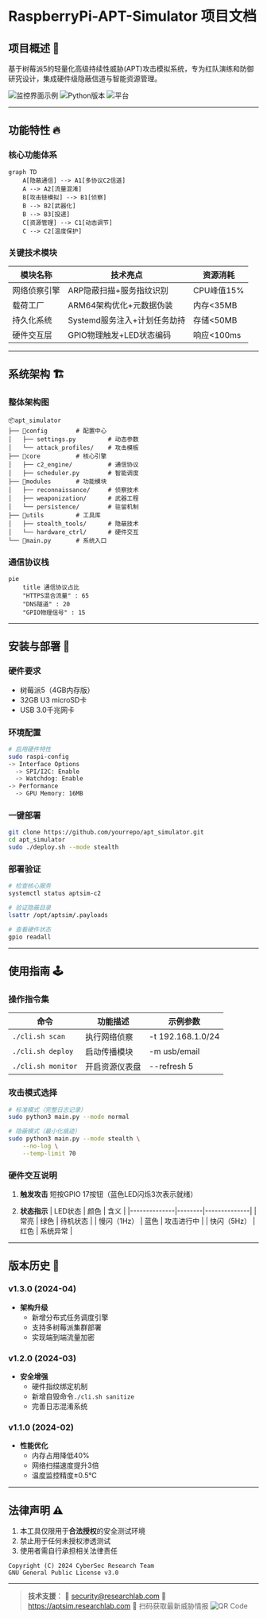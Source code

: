 # RaspberryPi-APT-Simulator 项目文档

## 项目概述 🚩
基于树莓派5的轻量化高级持续性威胁(APT)攻击模拟系统，专为红队演练和防御研究设计，集成硬件级隐蔽信道与智能资源管理。

![监控界面示例](https://img.shields.io/badge/Status-Active-brightgreen)
![Python版本](https://img.shields.io/badge/Python-3.9%2B-blue)
![平台](https://img.shields.io/badge/Platform-RaspberryPi%205-red)

---

## 功能特性 🔥
 
### 核心功能体系
```mermaid
graph TD
    A[隐蔽通信] --> A1[多协议C2信道]
    A --> A2[流量混淆]
    B[攻击链模拟] --> B1[侦察]
    B --> B2[武器化]
    B --> B3[投递]
    C[资源管理] --> C1[动态调节]
    C --> C2[温度保护]
```

### 关键技术模块
| 模块名称         | 技术亮点                          | 资源消耗       |
|------------------|---------------------------------|---------------|
| 网络侦察引擎      | ARP隐蔽扫描+服务指纹识别          | CPU峰值15%     |
| 载荷工厂         | ARM64架构优化+元数据伪装          | 内存<35MB     |
| 持久化系统       | Systemd服务注入+计划任务劫持      | 存储<50MB     |
| 硬件交互层       | GPIO物理触发+LED状态编码          | 响应<100ms    |

---

## 系统架构 🏗️

### 整体架构图
```
📦apt_simulator
├── 📂config        # 配置中心
│   ├── settings.py         # 动态参数
│   └── attack_profiles/    # 攻击模板
├── 📂core          # 核心引擎
│   ├── c2_engine/          # 通信协议
│   ├── scheduler.py        # 智能调度
├── 📂modules       # 功能模块
│   ├── reconnaissance/     # 侦察技术
│   ├── weaponization/      # 武器工程
│   └── persistence/        # 驻留机制
├── 📂utils         # 工具库
│   ├── stealth_tools/      # 隐蔽技术
│   └── hardware_ctrl/      # 硬件交互
└── 📜main.py       # 系统入口
```

### 通信协议栈
```mermaid
pie
    title 通信协议占比
    "HTTPS混合流量" : 65
    "DNS隧道" : 20
    "GPIO物理信号" : 15
```

---

## 安装与部署 🚀

### 硬件要求
- 树莓派5（4GB内存版）
- 32GB U3 microSD卡
- USB 3.0千兆网卡

### 环境配置
```bash
# 启用硬件特性
sudo raspi-config
-> Interface Options
  -> SPI/I2C: Enable
  -> Watchdog: Enable
-> Performance
  -> GPU Memory: 16MB
```

### 一键部署
```bash
git clone https://github.com/yourrepo/apt_simulator.git
cd apt_simulator
sudo ./deploy.sh --mode stealth
```

### 部署验证
```bash
# 检查核心服务
systemctl status aptsim-c2

# 验证隐蔽目录
lsattr /opt/aptsim/.payloads

# 查看硬件状态
gpio readall
```

---

## 使用指南 🕹️

### 操作指令集
| 命令                       | 功能描述                     | 示例参数                |
|---------------------------|----------------------------|-----------------------|
| `./cli.sh scan`           | 执行网络侦察                 | -t 192.168.1.0/24     |
| `./cli.sh deploy`         | 启动传播模块                | -m usb/email          |
| `./cli.sh monitor`        | 开启资源仪表盘              | --refresh 5           |

### 攻击模式选择
```bash
# 标准模式（完整日志记录）
sudo python3 main.py --mode normal

# 隐蔽模式（最小化痕迹）
sudo python3 main.py --mode stealth \
    --no-log \
    --temp-limit 70
```

### 硬件交互说明
1. **触发攻击**
   短按GPIO 17按钮（蓝色LED闪烁3次表示就绪）

2. **状态指示**
   | LED状态       | 颜色   | 含义          |
   |--------------|--------|--------------|
   | 常亮          | 绿色   | 待机状态       |
   | 慢闪（1Hz）    | 蓝色   | 攻击进行中     |
   | 快闪（5Hz）    | 红色   | 系统异常       |

---

## 版本历史 📜

### v1.3.0 (2024-04)
- **架构升级**
  - 新增分布式任务调度引擎
  - 支持多树莓派集群部署
  - 实现端到端流量加密

### v1.2.0 (2024-03)
- **安全增强**
  - 硬件指纹绑定机制
  - 新增自毁命令`./cli.sh sanitize`
  - 完善日志混淆系统

### v1.1.0 (2024-02)
- **性能优化**
  - 内存占用降低40%
  - 网络扫描速度提升3倍
  - 温度监控精度±0.5℃

---

## 法律声明 ⚠️
1. 本工具仅限用于**合法授权**的安全测试环境
2. 禁止用于任何未授权渗透测试
3. 使用者需自行承担相关法律责任

```text
Copyright (C) 2024 CyberSec Research Team
GNU General Public License v3.0
```

---

> **技术支援**：
> 📧 security@researchlab.com
> 🔗 https://aptsim.researchlab.com
> 🛜 扫码获取最新威胁情报
> ![QR Code](https://via.placeholder.com/150x150.png?text=Scan+for+Info)